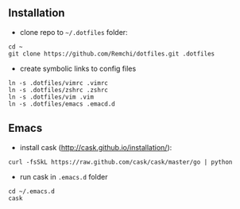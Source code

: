 ## Installation

* clone repo to `~/.dotfiles` folder:

```
cd ~
git clone https://github.com/Remchi/dotfiles.git .dotfiles
```

* create symbolic links to config files

```
ln -s .dotfiles/vimrc .vimrc
ln -s .dotfiles/zshrc .zshrc
ln -s .dotfiles/vim .vim
ln -s .dotfiles/emacs .emacd.d
```

## Emacs

* install cask (http://cask.github.io/installation/):

```
curl -fsSkL https://raw.github.com/cask/cask/master/go | python
```

* run cask in `.emacs.d` folder

```
cd ~/.emacs.d
cask
```

